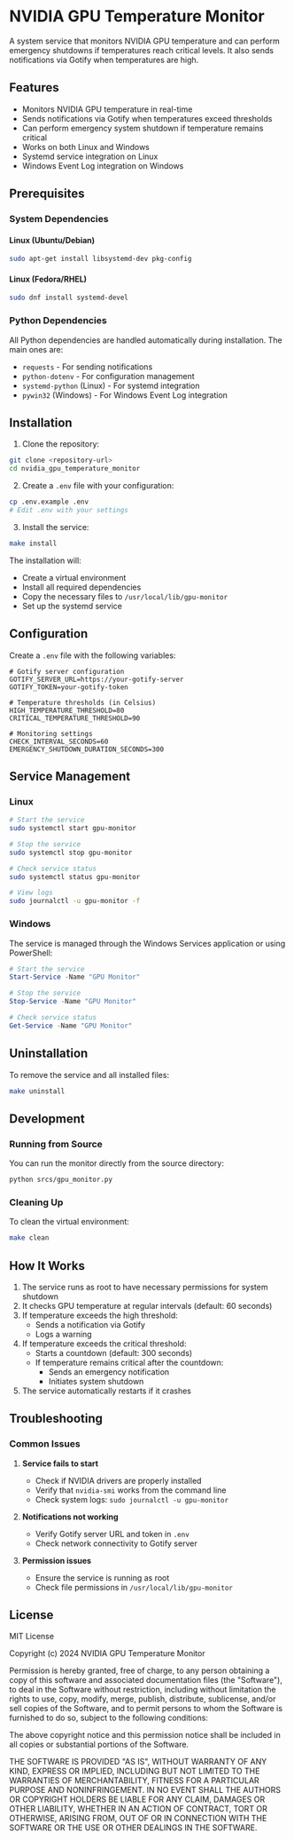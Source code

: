 # NVIDIA GPU Temperature Monitor

A system service that monitors NVIDIA GPU temperature and can perform emergency shutdowns if temperatures reach critical levels. It also sends notifications via Gotify when temperatures are high.

## Features

- Monitors NVIDIA GPU temperature in real-time
- Sends notifications via Gotify when temperatures exceed thresholds
- Can perform emergency system shutdown if temperature remains critical
- Works on both Linux and Windows
- Systemd service integration on Linux
- Windows Event Log integration on Windows

## Prerequisites

### System Dependencies

#### Linux (Ubuntu/Debian)
```bash
sudo apt-get install libsystemd-dev pkg-config
```

#### Linux (Fedora/RHEL)
```bash
sudo dnf install systemd-devel
```

### Python Dependencies
All Python dependencies are handled automatically during installation. The main ones are:
- `requests` - For sending notifications
- `python-dotenv` - For configuration management
- `systemd-python` (Linux) - For systemd integration
- `pywin32` (Windows) - For Windows Event Log integration

## Installation

1. Clone the repository:
```bash
git clone <repository-url>
cd nvidia_gpu_temperature_monitor
```

2. Create a `.env` file with your configuration:
```bash
cp .env.example .env
# Edit .env with your settings
```

3. Install the service:
```bash
make install
```

The installation will:
- Create a virtual environment
- Install all required dependencies
- Copy the necessary files to `/usr/local/lib/gpu-monitor`
- Set up the systemd service

## Configuration

Create a `.env` file with the following variables:

```env
# Gotify server configuration
GOTIFY_SERVER_URL=https://your-gotify-server
GOTIFY_TOKEN=your-gotify-token

# Temperature thresholds (in Celsius)
HIGH_TEMPERATURE_THRESHOLD=80
CRITICAL_TEMPERATURE_THRESHOLD=90

# Monitoring settings
CHECK_INTERVAL_SECONDS=60
EMERGENCY_SHUTDOWN_DURATION_SECONDS=300
```

## Service Management

### Linux
```bash
# Start the service
sudo systemctl start gpu-monitor

# Stop the service
sudo systemctl stop gpu-monitor

# Check service status
sudo systemctl status gpu-monitor

# View logs
sudo journalctl -u gpu-monitor -f
```

### Windows
The service is managed through the Windows Services application or using PowerShell:
```powershell
# Start the service
Start-Service -Name "GPU Monitor"

# Stop the service
Stop-Service -Name "GPU Monitor"

# Check service status
Get-Service -Name "GPU Monitor"
```

## Uninstallation

To remove the service and all installed files:
```bash
make uninstall
```

## Development

### Running from Source
You can run the monitor directly from the source directory:
```bash
python srcs/gpu_monitor.py
```

### Cleaning Up
To clean the virtual environment:
```bash
make clean
```

## How It Works

1. The service runs as root to have necessary permissions for system shutdown
2. It checks GPU temperature at regular intervals (default: 60 seconds)
3. If temperature exceeds the high threshold:
   - Sends a notification via Gotify
   - Logs a warning
4. If temperature exceeds the critical threshold:
   - Starts a countdown (default: 300 seconds)
   - If temperature remains critical after the countdown:
     - Sends an emergency notification
     - Initiates system shutdown
5. The service automatically restarts if it crashes

## Troubleshooting

### Common Issues

1. **Service fails to start**
   - Check if NVIDIA drivers are properly installed
   - Verify that `nvidia-smi` works from the command line
   - Check system logs: `sudo journalctl -u gpu-monitor`

2. **Notifications not working**
   - Verify Gotify server URL and token in `.env`
   - Check network connectivity to Gotify server

3. **Permission issues**
   - Ensure the service is running as root
   - Check file permissions in `/usr/local/lib/gpu-monitor`

## License

MIT License

Copyright (c) 2024 NVIDIA GPU Temperature Monitor

Permission is hereby granted, free of charge, to any person obtaining a copy
of this software and associated documentation files (the "Software"), to deal
in the Software without restriction, including without limitation the rights
to use, copy, modify, merge, publish, distribute, sublicense, and/or sell
copies of the Software, and to permit persons to whom the Software is
furnished to do so, subject to the following conditions:

The above copyright notice and this permission notice shall be included in all
copies or substantial portions of the Software.

THE SOFTWARE IS PROVIDED "AS IS", WITHOUT WARRANTY OF ANY KIND, EXPRESS OR
IMPLIED, INCLUDING BUT NOT LIMITED TO THE WARRANTIES OF MERCHANTABILITY,
FITNESS FOR A PARTICULAR PURPOSE AND NONINFRINGEMENT. IN NO EVENT SHALL THE
AUTHORS OR COPYRIGHT HOLDERS BE LIABLE FOR ANY CLAIM, DAMAGES OR OTHER
LIABILITY, WHETHER IN AN ACTION OF CONTRACT, TORT OR OTHERWISE, ARISING FROM,
OUT OF OR IN CONNECTION WITH THE SOFTWARE OR THE USE OR OTHER DEALINGS IN THE
SOFTWARE.